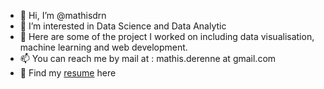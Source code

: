 - 👋 Hi, I’m @mathisdrn
- 👀 I’m interested in Data Science and Data Analytic
- 🌱 Here are some of the project I worked on including data visualisation, machine learning and web development.
- 📫 You can reach me by mail at : mathis.derenne at gmail.com
- 📄 Find my [resume](https://mathisdrn.github.io/) here
